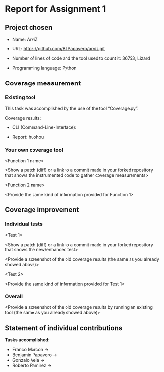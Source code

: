 # Report for Assignment 1

## Project chosen

- Name: ArviZ

- URL: https://github.com/BTPapavero/arviz.git 

- Number of lines of code and the tool used to count it: 36753, Lizard

- Programming language: Python

## Coverage measurement

### Existing tool

This task was accomplished by the use of the tool “Coverage.py”.

Coverage results:

- CLI (Command-Line-Interface):

- Report:
huohou

### Your own coverage tool

<The following is supposed to be repeated for each group member>

<Group member name>

<Function 1 name>

<Show a patch (diff) or a link to a commit made in your forked repository that shows the instrumented code to gather coverage measurements>

<Provide a screenshot of the coverage results output by the instrumentation>

<Function 2 name>

<Provide the same kind of information provided for Function 1>

## Coverage improvement

### Individual tests

<The following is supposed to be repeated for each group member>

<Group member name>

<Test 1>

<Show a patch (diff) or a link to a commit made in your forked repository that shows the new/enhanced test>

<Provide a screenshot of the old coverage results (the same as you already showed above)>

<Provide a screenshot of the new coverage results>

<State the coverage improvement with a number and elaborate on why the coverage is improved>

<Test 2>

<Provide the same kind of information provided for Test 1>

### Overall

<Provide a screenshot of the old coverage results by running an existing tool (the same as you already showed above)>

<Provide a screenshot of the new coverage results by running the existing tool using all test modifications made by the group>

## Statement of individual contributions

**Tasks accomplished:**
- Franco Marcon ->
- Benjamin Papavero ->
- Gonzalo Vela ->
- Roberto Ramirez ->





